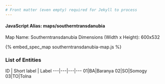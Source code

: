 ```yaml
---
# Front matter (even empty) required for Jekyll to process
---
```


#### JavaScript Alias: maps/southerntransdanubia

Map Name: Southerntransdanubia
Dimensions (Width x Height): 600x532



{% embed_spec_map southerntransdanubia-map.js %}

### List of Entities

ID | Short label | Label
---|---|---|---
01|BA|Baranya
02|SO|Somogy
03|TO|Tolna

